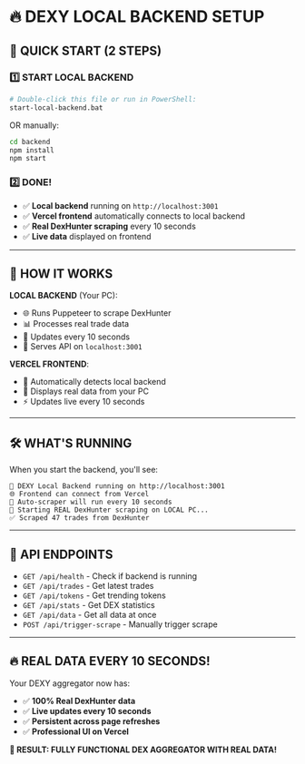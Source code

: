 # 🔥 DEXY LOCAL BACKEND SETUP

## 🎯 **QUICK START (2 STEPS)**

### 1️⃣ **START LOCAL BACKEND**
```bash
# Double-click this file or run in PowerShell:
start-local-backend.bat
```

OR manually:
```bash
cd backend
npm install
npm start
```

### 2️⃣ **DONE!**
- ✅ **Local backend** running on `http://localhost:3001`
- ✅ **Vercel frontend** automatically connects to local backend
- ✅ **Real DexHunter scraping** every 10 seconds
- ✅ **Live data** displayed on frontend

---

## 🔧 **HOW IT WORKS**

**LOCAL BACKEND** (Your PC):
- 🌐 Runs Puppeteer to scrape DexHunter
- 📊 Processes real trade data
- 🔄 Updates every 10 seconds
- 🚀 Serves API on `localhost:3001`

**VERCEL FRONTEND**:
- 🎯 Automatically detects local backend
- 📱 Displays real data from your PC
- ⚡ Updates live every 10 seconds

---

## 🛠️ **WHAT'S RUNNING**

When you start the backend, you'll see:
```
🚀 DEXY Local Backend running on http://localhost:3001
🌐 Frontend can connect from Vercel
🔄 Auto-scraper will run every 10 seconds
🚀 Starting REAL DexHunter scraping on LOCAL PC...
✅ Scraped 47 trades from DexHunter
```

---

## 🎯 **API ENDPOINTS**

- `GET /api/health` - Check if backend is running
- `GET /api/trades` - Get latest trades
- `GET /api/tokens` - Get trending tokens  
- `GET /api/stats` - Get DEX statistics
- `GET /api/data` - Get all data at once
- `POST /api/trigger-scrape` - Manually trigger scrape

---

## 🔥 **REAL DATA EVERY 10 SECONDS!**

Your DEXY aggregator now has:
- ✅ **100% Real DexHunter data**
- ✅ **Live updates every 10 seconds**
- ✅ **Persistent across page refreshes**
- ✅ **Professional UI on Vercel**

**🎯 RESULT: FULLY FUNCTIONAL DEX AGGREGATOR WITH REAL DATA!**